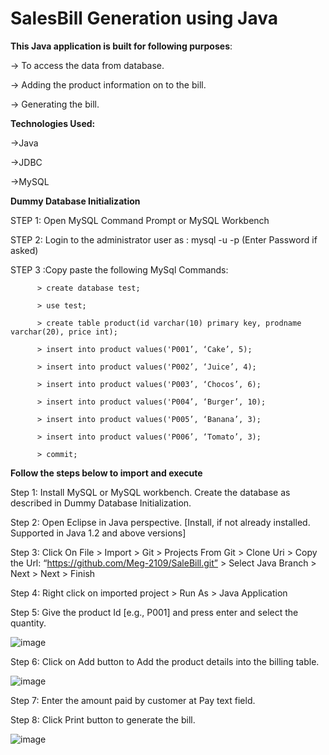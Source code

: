 # SalesBill Generation using Java

**This Java application is built for following purposes**:

-> To access the data from database.

-> Adding the product information on to the bill.

-> Generating the bill.

**Technologies Used:**

->Java

->JDBC

->MySQL

**Dummy Database Initialization**

STEP 1: Open MySQL Command Prompt or MySQL Workbench

STEP 2: Login to the administrator user as : mysql -u <username> -p (Enter Password if asked)

STEP 3 :Copy paste the following MySql Commands:
  
          > create database test; 
  
          > use test;
  
          > create table product(id varchar(10) primary key, prodname varchar(20), price int);

          > insert into product values('P001’, ‘Cake’, 5);

          > insert into product values('P002’, ‘Juice’, 4);

          > insert into product values('P003’, ‘Chocos’, 6);

          > insert into product values('P004’, ‘Burger’, 10);

          > insert into product values('P005’, ‘Banana’, 3);

          > insert into product values('P006’, ‘Tomato’, 3);

          > commit;

  
**Follow the steps below to import and execute**
  
  Step 1: Install MySQL or MySQL workbench. Create the database as described in Dummy Database Initialization.

  Step 2: Open Eclipse in Java perspective. [Install, if not already installed. Supported in Java 1.2 and above versions]

  Step 3: Click On File > Import > Git > Projects From Git > Clone Uri > Copy the Url: “https://github.com/Meg-2109/SaleBill.git” > Select Java Branch > Next > Next > Finish

  Step 4: Right click on imported project > Run As > Java Application

  Step 5: Give the product Id [e.g., P001] and press enter and select the quantity.
  
 ![image](https://user-images.githubusercontent.com/87992979/127057737-b3fe7cba-1e82-4006-8e4e-3f70e206fe90.png)

  Step 6: Click on Add button to Add the product details into the billing table.
 
  ![image](https://user-images.githubusercontent.com/87992979/127057784-c7e4009f-97a3-4331-8a49-1b65060c6585.png)

  Step 7: Enter the amount paid by customer at Pay text field.
  
  Step 8: Click Print button to generate the bill.

  ![image](https://user-images.githubusercontent.com/87992979/127057807-8cf53d05-166e-41d3-b6fb-25522bccf4b2.png)
  
